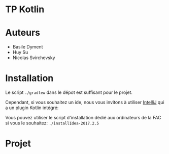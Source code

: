 TP Kotlin
=========
# Auteurs
* Basile Dyment
* Huy Su
* Nicolas Svirchevsky

# Installation

Le script `./gradlew` dans le dépot est suffisant pour le projet.

Cependant, si vous souhaitez un ide, nous vous invitons à utiliser [IntelliJ](https://www.jetbrains.com/idea/) qui a un plugin Kotlin intégré:

Vous pouvez utiliser le script d'installation dédié aux ordinateurs de la FAC si vous le souhaitez: `./installIdea-2017.2.5`

# Projet